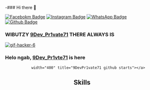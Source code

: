 -### Hi there 👋



[![Facebokm Badge](https://img.shields.io/badge/-facebook.9Dev_pr1vte71-blue?style=flat&logo=Facebook&logoColor=white&link=https://www.facebook.com/profile.php?id=100087543837571.qwerty69/)](https://www.facebook.com/profile.php?id=#.qwerty69) [![Instagram Badge](https://img.shields.io/badge/-instagram.tiger01_sky-f01397?style=flat&logo=Instagram&logoColor=white&link=https://www.instagram.com/tiger01_sky.qwerty_/)](https://www.instagram.com/tiger01_sky.qwerty_/) [![WhatsApp Badge](https://img.shields.io/badge/-6285389487180-green?style=flat&logo=WhatsApp&logoColor=white&link=https://wa.me/6285389487180/)](https://wa.me/6285389487180/) [![Github Badge](https://img.shields.io/badge/-9DevPrivate71-black?style=flat&logo=Github&logoColor=white&link=hthub.com/9DevPr1vate71/)](https://github.com/9DevPr1vate71)

### WIBUTZY [9Dev_Pr1vate71]() THERE ALWAYS IS 

<a href='https://postimages.org/' target='_blank'><img src='https://i.postimg.cc/L8Cr9GFp/gif-hacker-6.gif' border='0' alt='gif-hacker-6'/></a>

### Helo ngab, [9Dev_Pr1vte71]() is here
				width="400" title="9DevPr1vate71 github starts"></a>

<h2 align="center">Skills </h2>

<p align="center">

  <a href="https://skillicons.dev">
